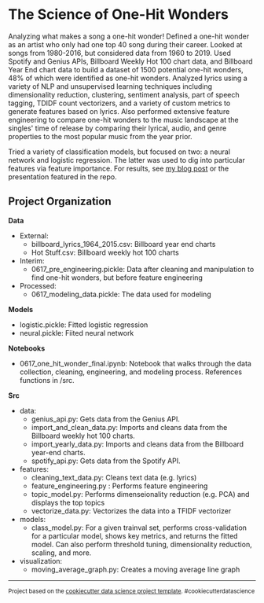 The Science of One-Hit Wonders
==============================

Analyzing what makes a song a one-hit wonder! Defined a one-hit wonder as an artist who only had one top 40 song during their career. Looked at songs from 1980-2016, but considered data from 1960 to 2019.
Used Spotify and Genius APIs, Billboard Weekly Hot 100 chart data, and Billboard Year End chart data to build a dataset of 1500 potential one-hit wonders, 48% of which were identified as one-hit wonders. Analyzed lyrics using a variety of NLP and unsupervised learning techniques including dimensionality reduction, clustering, sentiment analysis, part of speech tagging, TDIDF count vectorizers, and a variety of custom metrics to generate features based on lyrics. Also performed extensive feature engineering to compare one-hit wonders to the music landscape at the singles' time of release by comparing their lyrical, audio, and genre properties to the most popular music from the year prior.

Tried a variety of classification models, but focused on two: a neural network and logistic regression. The latter was used to dig into particular features via feature importance. For results, see [my blog post](https://elarson649.github.io/2020/06/17/final-project/) or the presentation featured in the repo.

Project Organization
------------

**Data**
  * External: 
    * billboard_lyrics_1964_2015.csv: Billboard year end charts
    * Hot Stuff.csv: Billboard weekly hot 100 charts
  * Interim: 
    * 0617_pre_engineering.pickle: Data after cleaning and manipulation to find one-hit wonders, but before feature engineering
  * Processed:
    * 0617_modeling_data.pickle: The data used for modeling

**Models**
  * logistic.pickle: Fitted logistic regression
  * neural.pickle: Fiited neural network

**Notebooks**
  * 0617_one_hit_wonder_final.ipynb: Notebook that walks through the data collection, cleaning, engineering, and modeling process. References functions in /src.

**Src**
  * data:
    * genius_api.py: Gets data from the Genius API.
    * import_and_clean_data.py: Imports and cleans data from the Billboard weekly hot 100 charts.
    * import_yearly_data.py: Imports and cleans data from the Billboard year-end charts.
    * spotify_api.py: Gets data from the Spotify API.
  * features:
    * cleaning_text_data.py: Cleans text data (e.g. lyrics)
    * feature_engineering.py : Performs feature engineering
    * topic_model.py: Performs dimenseionality reduction (e.g. PCA) and displays the top topics
    * vectorize_data.py: Vectorizes the data into a TFIDF vectorizer
  * models:
    * class_model.py: For a given trainval set, performs cross-validation for a particular model, shows key metrics, and returns the fitted model. Can also perform threshold tuning, dimensionality reduction, scaling, and more.
  * visualization:
    * moving_average_graph.py: Creates a moving average line graph

--------

<p><small>Project based on the <a target="_blank" href="https://drivendata.github.io/cookiecutter-data-science/">cookiecutter data science project template</a>. #cookiecutterdatascience</small></p>
